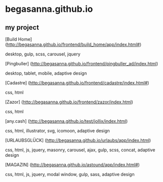 # begasanna.github.io

## my project

[Build Home] (http://begasanna.github.io/frontend/build_home/app/index.html#)

desktop, gulp, scss, carousel, jquery

[Pingbuller] (http://begasanna.github.io/frontend/pingbuller_ad/index.html)

desktop, tablet, mobile, adaptive design

[Cadastre] (http://begasanna.github.io/frontend/cadastre/index.html#)

css, html

[Zazor] (http://begasanna.github.io/frontend/zazor/index.html)

css, html

[any.cash] (http://begasanna.github.io/test/jollix/index.html)

css, html, illustrator, svg, icomoon, adaptive design

[URLAUBSGLÜCK] (http://begasanna.github.io/urlaubs/app/index.html)

css, html, js, jquery, masonry, carousel, ajax, gulp, scss, concat, adaptive design

[MAGAZIN] (http://begasanna.github.io/astound/app/index.html#)

css, html, js, jquery, modal window, gulp, sass, adaptive design
